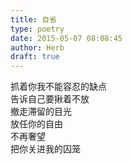 ```yaml
---  
title: 自省  
type: poetry  
date: 2015-05-07 08:08:45  
author: Herb  
draft: true
---  
```

抓着你我不能容忍的缺点  
告诉自己要揪着不放  
撤走滞留的目光  
放任你的自由  
不再奢望  
把你关进我的囚笼